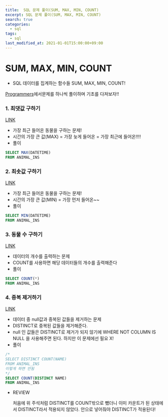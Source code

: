 ```yaml
---
title:  SQL 문제 풀이(SUM, MAX, MIN, COUNT)
excerpt: SQL 문제 풀이(SUM, MAX, MIN, COUNT)
search: true
categories: 
  - sql
tags: 
  - sql
last_modified_at: 2021-01-01T15:00:00+09:00
---
```




# SUM, MAX, MIN, COUNT

- SQL 데이터를 집계하는 함수들 SUM, MAX, MIN, COUNT!



[Programmers](https://programmers.co.kr/)에서문제를 하나씩 풀이하며 기초를 다져보자!!



### 1. 최댓값 구하기
[LINK](https://programmers.co.kr/learn/courses/30/lessons/59415)

- 가장 최근 들어온 동물을 구하는 문제!
- 시간의 가장 큰 값(MAX) = 가장 늦게 들어온 = 가장 최근에 들어온!!!!
- 풀이

```sql
SELECT MAX(DATETIME)
FROM ANIMAL_INS
```



### 2. 최솟값 구하기
[LINK](https://programmers.co.kr/learn/courses/30/lessons/59038)

- 가장 최근 들어온 동물을 구하는 문제!
- 시간의 가장 큰 값(MIN) = 가장 먼저 들어온~~
- 풀이

```sql
SELECT MIN(DATETIME)
FROM ANIMAL_INS
```



### 3. 동물 수 구하기

[LINK](https://programmers.co.kr/learn/courses/30/lessons/59406)

- 데이터의 개수를 출력하는 문제
- COUNT를 사용하면 해당 데이터들의 개수를 출력해준다
- 풀이

```sql
SELECT COUNT(*)
FROM ANIMAL_INS
```



### 4. 중복 제거하기

[LINK](https://programmers.co.kr/learn/courses/30/lessons/59408)

- 데이터 중 null값과 중복된 값들을 제거하는 문제
- DISTINCT로 중복된 값들을 제거해준다.
- null 인 값들은 DISTINCT로 제거가 되지 않기에 WHERE NOT COLUMN IS NULL 을 사용해주면 된다. 하지만 이 문제에선 필요 X!
- 풀이

```sql
/*
SELECT DISTINCT COUNT(NAME)
FROM ANIMAL_INS
이렇게 하면 안됨
*/
SELECT COUNT(DISTINCT NAME)
FROM ANIMAL_INS
```

- REVIEW

  처음에 위 주석처럼 DISTINCT를 COUNT밖으로 뺐더니 이미 카운트가 된 상태에서 DISTINCT라서 적용되지 않았다. 안으로 넣어줘야 DISTINCT가 적용된다!


